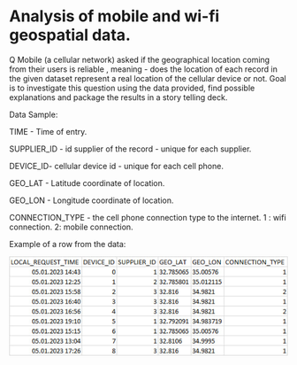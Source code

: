 # Analysis of mobile and wi-fi geospatial data.

Q Mobile (a cellular network) asked if the geographical location coming from their users is reliable , meaning - does the location of each record in the given dataset represent a real location of the cellular device or not.
Goal is to investigate this question using the data provided, find possible explanations and package the results in a story telling deck.

Data Sample:

TIME - Time of entry.

SUPPLIER_ID - id supplier of the record - unique for each supplier.

DEVICE_ID- cellular device id - unique for each cell phone.

GEO_LAT - Latitude coordinate of location.

GEO_LON - Longitude coordinate of location.

CONNECTION_TYPE - the cell phone connection type to the internet. 1 : wifi connection. 2: mobile connection.


Example of a row from the data:

![alt text](https://github.com/polubarev/mobile_data_analysis/blob/main/Images/data.jpg?raw=true)

